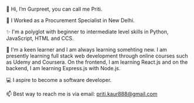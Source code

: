 👋 Hi, I’m Gurpreet, you can call me Priti.

👀 I Worked as a  Procurement Specialist in New Delhi.  

✨ I'm a polyglot with beginner to intermediate level skills in Python, JavaScript, HTML and CCS. 

🌱 I'm a keen learner and I am always learning somehting new. I am presently learning full stack web development through online courses such as Udemy and Coursera. On the frontend, I am learning React.js and on the backend, I am learning Express.js with Node.js.

💻 I aspire to become a software developer.

📫 Best way to reach me is via email: priti.kaur888@gmail.com
